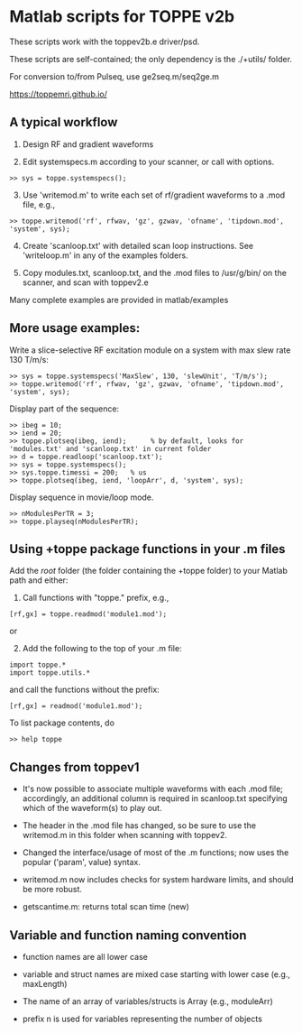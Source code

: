 # Matlab scripts for TOPPE v2b

These scripts work with the toppev2b.e driver/psd.

These scripts are self-contained; the only dependency is the ./+utils/ folder.

For conversion to/from Pulseq, use ge2seq.m/seq2ge.m

https://toppemri.github.io/


## A typical workflow

1. Design RF and gradient waveforms 

2. Edit systemspecs.m according to your scanner, or call with options.
```
>> sys = toppe.systemspecs();
```

3. Use 'writemod.m' to write each set of rf/gradient waveforms to a .mod file, e.g., 
```
>> toppe.writemod('rf', rfwav, 'gz', gzwav, 'ofname', 'tipdown.mod', 'system', sys);
```

4. Create 'scanloop.txt' with detailed scan loop instructions.
   See 'writeloop.m' in any of the examples folders.

5. Copy modules.txt, scanloop.txt, and the .mod files to /usr/g/bin/ on the scanner, and scan with toppev2.e

Many complete examples are provided in matlab/examples


## More usage examples:

Write a slice-selective RF excitation module on a system with max slew rate 130 T/m/s:
```
>> sys = toppe.systemspecs('MaxSlew', 130, 'slewUnit', 'T/m/s');
>> toppe.writemod('rf', rfwav, 'gz', gzwav, 'ofname', 'tipdown.mod', 'system', sys);
```

Display part of the sequence:
```
>> ibeg = 10;
>> iend = 20;
>> toppe.plotseq(ibeg, iend);      % by default, looks for 'modules.txt' and 'scanloop.txt' in current folder
>> d = toppe.readloop('scanloop.txt');
>> sys = toppe.systemspecs();
>> sys.toppe.timessi = 200;   % us
>> toppe.plotseq(ibeg, iend, 'loopArr', d, 'system', sys);  
```

Display sequence in movie/loop mode.
```
>> nModulesPerTR = 3;
>> toppe.playseq(nModulesPerTR);
```

## Using +toppe package functions in your .m files

Add the *root* folder (the folder containing the +toppe folder) to your Matlab path and either:

1. Call functions with "toppe." prefix, e.g.,
```
[rf,gx] = toppe.readmod('module1.mod');
```

or

2. Add the following to the top of your .m file:
```
import toppe.*
import toppe.utils.* 
```
and call the functions without the prefix:
```
[rf,gx] = readmod('module1.mod');
```

To list package contents, do
```
>> help toppe
```

## Changes from toppev1

* It's now possible to associate multiple waveforms with each .mod file; accordingly, an additional column is required in scanloop.txt specifying which of the waveform(s) to play out.

* The header in the .mod file has changed, so be sure to use the writemod.m in this folder when scanning with toppev2.

* Changed the interface/usage of most of the .m functions; now uses the popular ('param', value) syntax.

* writemod.m now includes checks for system hardware limits, and should be more robust.

* getscantime.m: returns total scan time (new)

## Variable and function naming convention

* function names are all lower case

* variable and struct names are mixed case starting with lower case (e.g., maxLength)

* The name of an array of variables/structs is <variable name>Array (e.g., moduleArr)

* prefix n is used for variables representing the number of objects



